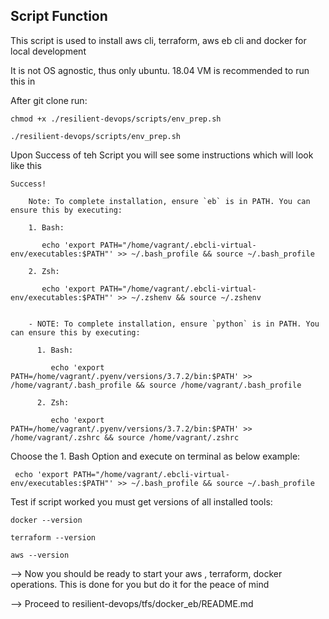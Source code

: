 ## Script Function
This script is used to install aws cli, terraform, aws eb cli and docker for local development

It is not OS agnostic, thus only ubuntu. 18.04 VM is recommended to run this in

After git clone run:
```
chmod +x ./resilient-devops/scripts/env_prep.sh

./resilient-devops/scripts/env_prep.sh

```
Upon Success of teh Script you will see some instructions which will look like this
```
Success!

    Note: To complete installation, ensure `eb` is in PATH. You can ensure this by executing:

    1. Bash:

       echo 'export PATH="/home/vagrant/.ebcli-virtual-env/executables:$PATH"' >> ~/.bash_profile && source ~/.bash_profile

    2. Zsh:

       echo 'export PATH="/home/vagrant/.ebcli-virtual-env/executables:$PATH"' >> ~/.zshenv && source ~/.zshenv

   
    - NOTE: To complete installation, ensure `python` is in PATH. You can ensure this by executing:
   
      1. Bash:
   
         echo 'export PATH=/home/vagrant/.pyenv/versions/3.7.2/bin:$PATH' >> /home/vagrant/.bash_profile && source /home/vagrant/.bash_profile
   
      2. Zsh:
   
         echo 'export PATH=/home/vagrant/.pyenv/versions/3.7.2/bin:$PATH' >> /home/vagrant/.zshrc && source /home/vagrant/.zshrc

```

Choose the 1. Bash Option and execute on terminal as below example:
```
 echo 'export PATH="/home/vagrant/.ebcli-virtual-env/executables:$PATH"' >> ~/.bash_profile && source ~/.bash_profile
```

Test if script worked you must get versions of all installed tools:
```
docker --version

terraform --version

aws --version

```

--> Now you should be ready to start your aws , terraform, docker operations. This is done for you but do it for the peace of mind

--> Proceed to resilient-devops/tfs/docker_eb/README.md
